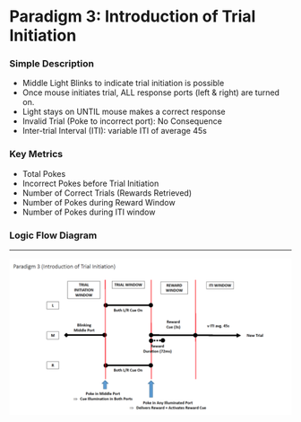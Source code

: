 
# Paradigm 3: Introduction of Trial Initiation


### Simple Description

- Middle Light Blinks to indicate trial initiation is possible
- Once mouse initiates trial, ALL response ports (left & right) are turned on.
- Light stays on UNTIL mouse makes a correct response
- Invalid Trial (Poke to incorrect port): No Consequence
- Inter-trial Interval (ITI): variable ITI of average 45s


### Key Metrics

- Total Pokes
- Incorrect Pokes before Trial Initiation
- Number of Correct Trials (Rewards Retrieved)
- Number of Pokes during Reward Window
- Number of Pokes during ITI window

### Logic Flow Diagram

___

<p align="center">
  <img src="Program_3.png" align=center width=900/><br>
</p>
